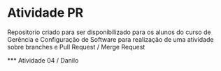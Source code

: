 # Atividade PR
Repositorio criado para ser disponibilizado para os alunos do curso de Gerência e Configuração de Software para realização de uma atividade sobre branches e Pull Request / Merge Request


*** Atividade 04 / Danilo
